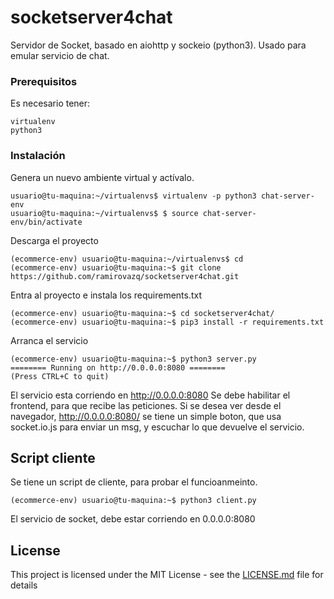 # socketserver4chat

Servidor de Socket, basado en aiohttp y sockeio (python3). Usado para emular servicio de chat.

### Prerequisitos

Es necesario tener:

```
virtualenv
python3
```

### Instalación

Genera un nuevo ambiente virtual y actívalo.

```
usuario@tu-maquina:~/virtualenvs$ virtualenv -p python3 chat-server-env
usuario@tu-maquina:~/virtualenvs$ $ source chat-server-env/bin/activate
```

Descarga el proyecto

```
(ecommerce-env) usuario@tu-maquina:~/virtualenvs$ cd
(ecommerce-env) usuario@tu-maquina:~$ git clone https://github.com/ramirovazq/socketserver4chat.git

```

Entra al proyecto e instala los requirements.txt

```
(ecommerce-env) usuario@tu-maquina:~$ cd socketserver4chat/
(ecommerce-env) usuario@tu-maquina:~$ pip3 install -r requirements.txt 

```

Arranca el servicio

```
(ecommerce-env) usuario@tu-maquina:~$ python3 server.py
======== Running on http://0.0.0.0:8080 ========
(Press CTRL+C to quit)
```

El servicio esta corriendo en http://0.0.0.0:8080 Se debe habilitar el frontend, para que recibe las peticiones. Si se desea ver desde el navegador, http://0.0.0.0:8080/ se tiene un simple boton, que usa socket.io.js para enviar un msg, y escuchar lo que devuelve el servicio.



## Script cliente 

Se tiene un script de cliente, para probar el funcioanmeinto.

```
(ecommerce-env) usuario@tu-maquina:~$ python3 client.py
```
El servicio de socket, debe estar corriendo en 0.0.0.0:8080



## License

This project is licensed under the MIT License - see the [LICENSE.md](LICENSE.md) file for details

